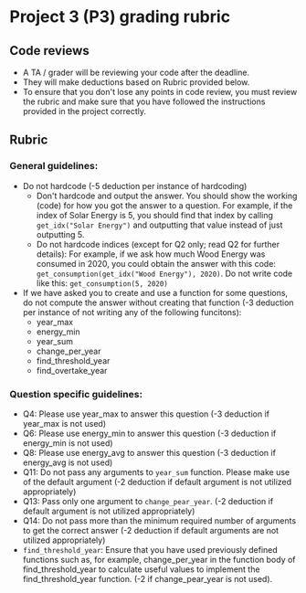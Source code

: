 # Project 3 (P3) grading rubric

## Code reviews

- A TA / grader will be reviewing your code after the deadline.
- They will make deductions based on Rubric provided below.
- To ensure that you don't lose any points in code review, you must review the rubric and make sure that you have followed the instructions provided in the project correctly.

## Rubric

### General guidelines:
- Do not hardcode (-5 deduction per instance of hardcoding)
	- Don't hardcode and output the answer. You should show the working (code) for how you got the answer to a question. For example, if the index of Solar Energy is 5, you should find that index by calling `get_idx("Solar Energy")` and outputting that value instead of just outputting 5.
	- Do not hardcode indices (except for Q2 only; read Q2 for further details): For example, if we ask how much Wood Energy was consumed in 2020, you could obtain the answer with this code: `get_consumption(get_idx("Wood Energy"), 2020)`. Do not write code like this: `get_consumption(5, 2020)`
- If we have asked you to create and use a function for some questions, do not compute the answer without creating that function (-3 deduction per instance of not writing any of the following funcitons): 
	- year_max
	- energy_min
	- year_sum
	- change_per_year
	- find_threshold_year
	- find_overtake_year

### Question specific guidelines:
- Q4: Please use year_max to answer this question (-3 deduction if year_max is not used)
- Q6: Please use energy_min to answer this question (-3 deduction if energy_min is not used)
- Q8: Please use energy_avg to answer this question (-3 deduction if energy_avg is not used)
- Q11: Do not pass any arguments to `year_sum` function. Please make use of the default argument (-2 deduction if default argument is not utilized appropriately)
- Q13: Pass only one argument to `change_pear_year`. (-2 deduction if default argument is not utilized appropriately)
- Q14: Do not pass more than the minimum required number of arguments to get the correct answer (-2 deduction if default arguments are not utilized appropriately)
- `find_threshold_year`: Ensure that you have used previously defined functions such as, for example, change_per_year in the function body of find_threshold_year to calculate useful values to implement the find_threshold_year function. (-2 if change_pear_year is not used).
